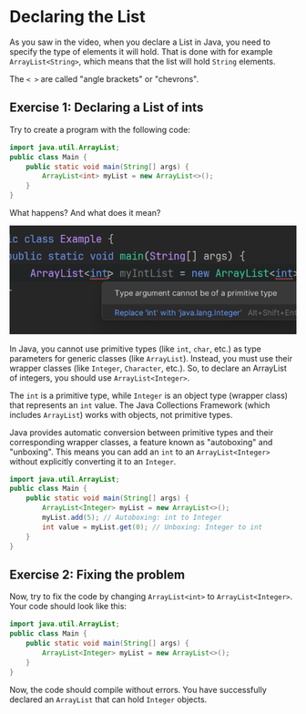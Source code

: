 # Declaring the List

As you saw in the video, when you declare a List in Java, you need to specify the type of elements it will hold. That is done with for example `ArrayList<String>`, which means that the list will hold `String` elements.

The `< >` are called "angle brackets" or "chevrons". 

## Exercise 1: Declaring a List of ints

Try to create a program with the following code:

```java
import java.util.ArrayList;
public class Main {
    public static void main(String[] args) {
        ArrayList<int> myList = new ArrayList<>();
    }
}
```

What happens? And what does it mean?

<hint title="Explanation">

![Error message when trying to declare an ArrayList of primitive type](Resources/ArrayListOfInts.png)

In Java, you cannot use primitive types (like `int`, `char`, etc.) as type parameters for generic classes (like `ArrayList`). Instead, you must use their wrapper classes (like `Integer`, `Character`, etc.). So, to declare an ArrayList of integers, you should use `ArrayList<Integer>`.

The `int` is a primitive type, while `Integer` is an object type (wrapper class) that represents an `int` value. The Java Collections Framework (which includes `ArrayList`) works with objects, not primitive types.

Java provides automatic conversion between primitive types and their corresponding wrapper classes, a feature known as "autoboxing" and "unboxing". This means you can add an `int` to an `ArrayList<Integer>` without explicitly converting it to an `Integer`.

```java
import java.util.ArrayList;
public class Main {
    public static void main(String[] args) {
        ArrayList<Integer> myList = new ArrayList<>();
        myList.add(5); // Autoboxing: int to Integer
        int value = myList.get(0); // Unboxing: Integer to int
    }
}
```

</hint>

## Exercise 2: Fixing the problem

Now, try to fix the code by changing `ArrayList<int>` to `ArrayList<Integer>`. Your code should look like this:

```java
import java.util.ArrayList;
public class Main {
    public static void main(String[] args) {
        ArrayList<Integer> myList = new ArrayList<>();
    }
}
```

Now, the code should compile without errors. You have successfully declared an `ArrayList` that can hold `Integer` objects.
